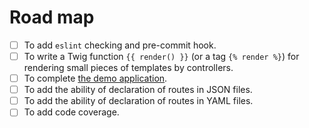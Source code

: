 Road map
==

- [ ] To add `eslint` checking and pre-commit hook.
- [ ] To write a Twig function `{{ render() }}` (or a tag `{% render %}`) for rendering small pieces of templates by controllers.
- [ ] To complete [the demo application](examples).
- [ ] To add the ability of declaration of routes in JSON files.
- [ ] To add the ability of declaration of routes in YAML files.
- [ ] To add code coverage.
